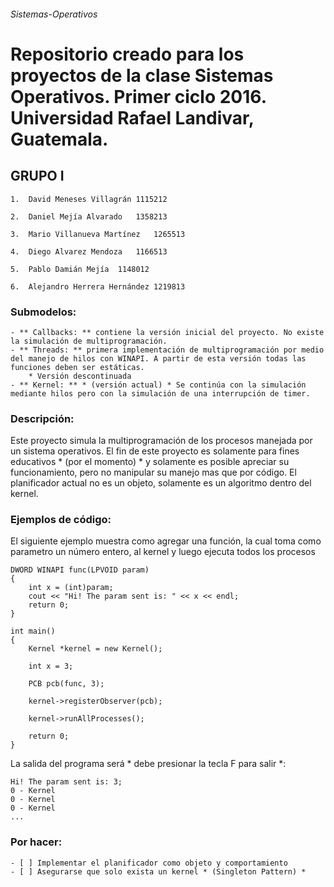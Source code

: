 ###### Sistemas-Operativos
# Repositorio creado para los proyectos de la clase Sistemas Operativos. Primer ciclo 2016. Universidad Rafael Landivar, Guatemala.

## GRUPO I

	1. 	David Meneses Villagrán	1115212

	2. 	Daniel Mejía Alvarado	1358213

	3. 	Mario Villanueva Martínez	1265513

	4. 	Diego Alvarez Mendoza	1166513

	5. 	Pablo Damián Mejía	1148012

	6. 	Alejandro Herrera Hernández	1219813

### Submodelos:

	- ** Callbacks: ** contiene la versión inicial del proyecto. No existe la simulación de multiprogramación.
	- ** Threads: ** primera implementación de multiprogramación por medio del manejo de hilos con WINAPI. A partir de esta versión todas las funciones deben ser estáticas.
		* Versión descontinuada
	- ** Kernel: ** * (versión actual) * Se continúa con la simulación mediante hilos pero con la simulación de una interrupción de timer.
	
### Descripción:

Este proyecto simula la multiprogramación de los procesos manejada por un sistema operativos. El fin de este proyecto es solamente para fines educativos * (por el momento) * y solamente es posible apreciar su funcionamiento, pero no manipular su manejo mas que por código. 
El planificador actual no es un objeto, solamente es un algoritmo dentro del kernel.

### Ejemplos de código:

El siguiente ejemplo muestra como agregar una función, la cual toma como parametro un número entero, al kernel y luego ejecuta todos los procesos

```
DWORD WINAPI func(LPVOID param)
{
	int x = (int)param;
	cout << "Hi! The param sent is: " << x << endl;
	return 0;
}

int main()
{
	Kernel *kernel = new Kernel();
	
	int x = 3;
	
	PCB pcb(func, 3);
	
	kernel->registerObserver(pcb);
	
	kernel->runAllProcesses();
	
	return 0;
}
```

La salida del programa será * debe presionar la tecla F para salir *:

```
Hi! The param sent is: 3;
0 - Kernel
0 - Kernel
0 - Kernel
...
```

### Por hacer:

	- [ ] Implementar el planificador como objeto y comportamiento
	- [ ] Asegurarse que solo exista un kernel * (Singleton Pattern) *